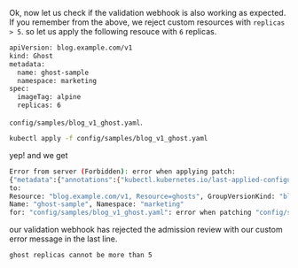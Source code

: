 
Ok, now let us check if the validation webhook is also working as expected.
If you remember from the above, we reject custom resources with `replicas > 5`.
so let us apply the following resouce with `6` replicas.
```bash
apiVersion: blog.example.com/v1
kind: Ghost
metadata:
  name: ghost-sample
  namespace: marketing
spec:
  imageTag: alpine
  replicas: 6
```
`config/samples/blog_v1_ghost.yaml`.

```bash
kubectl apply -f config/samples/blog_v1_ghost.yaml 
```
yep! and we get 
```bash
Error from server (Forbidden): error when applying patch:
{"metadata":{"annotations":{"kubectl.kubernetes.io/last-applied-configuration":"{\"apiVersion\":\"blog.example.com/v1\",\"kind\":\"Ghost\",\"metadata\":{\"annotations\":{},\"name\":\"ghost-sample\",\"namespace\":\"marketing\"},\"spec\":{\"imageTag\":\"alpine\",\"replicas\":6}}\n"}},"spec":{"replicas":6}}
to:
Resource: "blog.example.com/v1, Resource=ghosts", GroupVersionKind: "blog.example.com/v1, Kind=Ghost"
Name: "ghost-sample", Namespace: "marketing"
for: "config/samples/blog_v1_ghost.yaml": error when patching "config/samples/blog_v1_ghost.yaml": admission webhook "vghost.kb.io" denied the request: ghost replicas cannot be more than 5
```
our validation webhook has rejected the admission review with our custom error message in the last line.
```bash
ghost replicas cannot be more than 5
```